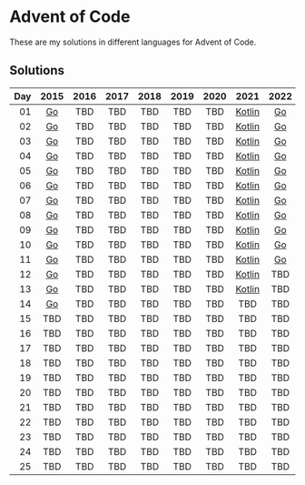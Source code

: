 # Advent of Code
These are my solutions in different languages for Advent of Code.

## Solutions
| Day |                2015                | 2016 | 2017 | 2018 | 2019 | 2020 |                2021                |            2022            |
|----:|:----------------------------------:|:----:|:----:|:----:|:----:|:----:|:----------------------------------:|:--------------------------:|
|  01 |   [Go](/2015/Day-01/cmd/main.go)   | TBD  | TBD  | TBD  | TBD  | TBD  | [Kotlin](/2021/1-Day/src/Main.kt)  | [Go](/2022/Day-01/main.go) |
|  02 | [Go](/2015/Day-02/src/cmd/main.go) | TBD  | TBD  | TBD  | TBD  | TBD  | [Kotlin](/2021/2-Day/src/Main.kt)  | [Go](/2022/Day-02/main.go) |
|  03 | [Go](/2015/Day-03/src/cmd/main.go) | TBD  | TBD  | TBD  | TBD  | TBD  | [Kotlin](/2021/3-Day/src/Main.kt)  | [Go](/2022/Day-03/main.go) |
|  04 | [Go](/2015/Day-04/src/cmd/main.go) | TBD  | TBD  | TBD  | TBD  | TBD  | [Kotlin](/2021/4-Day/src/Main.kt)  | [Go](/2022/Day-04/main.go) |
|  05 | [Go](/2015/Day-05/src/cmd/main.go) | TBD  | TBD  | TBD  | TBD  | TBD  | [Kotlin](/2021/5-Day/src/Main.kt)  | [Go](/2022/Day-05/main.go) |
|  06 | [Go](/2015/Day-06/src/cmd/main.go) | TBD  | TBD  | TBD  | TBD  | TBD  | [Kotlin](/2021/6-Day/src/Main.kt)  | [Go](/2022/Day-06/main.go) |
|  07 | [Go](/2015/Day-07/src/cmd/main.go) | TBD  | TBD  | TBD  | TBD  | TBD  | [Kotlin](/2021/7-Day/src/Main.kt)  | [Go](/2022/Day-07/main.go) |
|  08 | [Go](/2015/Day-08/src/cmd/main.go) | TBD  | TBD  | TBD  | TBD  | TBD  | [Kotlin](/2021/8-Day/src/Main.kt)  | [Go](/2022/Day-08/main.go) |
|  09 | [Go](/2015/Day-09/src/cmd/main.go) | TBD  | TBD  | TBD  | TBD  | TBD  | [Kotlin](/2021/9-Day/src/Main.kt)  | [Go](/2022/Day-09/main.go) |
|  10 | [Go](/2015/Day-10/src/cmd/main.go) | TBD  | TBD  | TBD  | TBD  | TBD  | [Kotlin](/2021/10-Day/src/Main.kt) | [Go](/2022/Day-10/main.go) |
|  11 | [Go](/2015/Day-11/src/cmd/main.go) | TBD  | TBD  | TBD  | TBD  | TBD  | [Kotlin](/2021/11-Day/src/Main.kt) | [Go](/2022/Day-11/main.go) |
|  12 | [Go](/2015/Day-12/src/cmd/main.go) | TBD  | TBD  | TBD  | TBD  | TBD  | [Kotlin](/2021/12-Day/src/Main.kt) |            TBD             |
|  13 | [Go](/2015/Day-13/src/cmd/main.go) | TBD  | TBD  | TBD  | TBD  | TBD  | [Kotlin](/2021/13-Day/src/Main.kt) |            TBD             |
|  14 | [Go](/2015/Day-14/src/cmd/main.go) | TBD  | TBD  | TBD  | TBD  | TBD  |                TBD                 |            TBD             |
|  15 |                TBD                 | TBD  | TBD  | TBD  | TBD  | TBD  |                TBD                 |            TBD             |
|  16 |                TBD                 | TBD  | TBD  | TBD  | TBD  | TBD  |                TBD                 |            TBD             |
|  17 |                TBD                 | TBD  | TBD  | TBD  | TBD  | TBD  |                TBD                 |            TBD             |
|  18 |                TBD                 | TBD  | TBD  | TBD  | TBD  | TBD  |                TBD                 |            TBD             |
|  19 |                TBD                 | TBD  | TBD  | TBD  | TBD  | TBD  |                TBD                 |            TBD             |
|  20 |                TBD                 | TBD  | TBD  | TBD  | TBD  | TBD  |                TBD                 |            TBD             |
|  21 |                TBD                 | TBD  | TBD  | TBD  | TBD  | TBD  |                TBD                 |            TBD             |
|  22 |                TBD                 | TBD  | TBD  | TBD  | TBD  | TBD  |                TBD                 |            TBD             |
|  23 |                TBD                 | TBD  | TBD  | TBD  | TBD  | TBD  |                TBD                 |            TBD             |
|  24 |                TBD                 | TBD  | TBD  | TBD  | TBD  | TBD  |                TBD                 |            TBD             |
|  25 |                TBD                 | TBD  | TBD  | TBD  | TBD  | TBD  |                TBD                 |            TBD             |